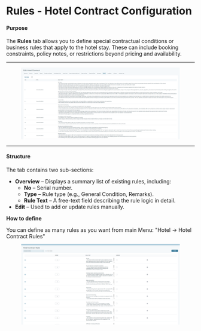 # Rules - Hotel Contract Configuration

#### Purpose

The **Rules** tab allows you to define special contractual conditions or business rules that apply to the hotel stay. These can include booking constraints, policy notes, or restrictions beyond pricing and availability.

***

<figure><img src="../.gitbook/assets/image (5) (1).png" alt=""><figcaption></figcaption></figure>

***

#### Structure

The tab contains two sub-sections:

* **Overview** – Displays a summary list of existing rules, including:
  * **No** – Serial number.
  * **Type** – Rule type (e.g., General Condition, Remarks).
  * **Rule Text** – A free-text field describing the rule logic in detail.
* **Edit** – Used to add or update rules manually.

**How to define**

You can define as many rules as you want from main Menu: "Hotel -> Hotel Contract Rules"

<figure><img src="../.gitbook/assets/image (6) (1).png" alt=""><figcaption></figcaption></figure>
